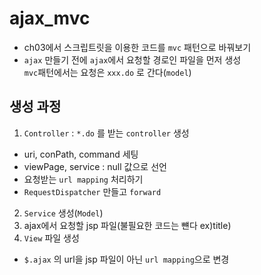 # ajax_mvc
- ch03에서 스크립트릿을 이용한 코드를 `mvc` 패턴으로 바꿔보기
- `ajax` 만들기 전에 `ajax`에서 요청할 경로인 파일을 먼저 생성  
`mvc`패턴에서는 요청은 `xxx.do` 로 간다(`model`) 

## 생성 과정
1. `Controller` : `*.do` 를 받는 `controller` 생성
  - uri, conPath, command 세팅
  - viewPage, service : null 값으로 선언
  - 요청받는 `url mapping` 처리하기
  - `RequestDispatcher` 만들고 `forward`
2. `Service` 생성(`Model`)
3. ajax에서 요청할 jsp 파일(불필요한 코드는 뺸다 ex)title)
4. `View` 파일 생성
- `$.ajax` 의 url을 jsp 파일이 아닌 `url mapping`으로 변경


